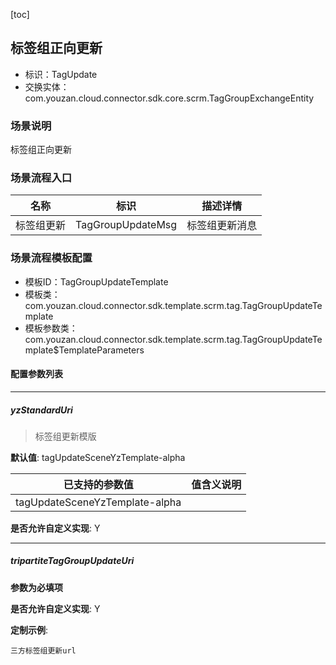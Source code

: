[toc]

## 标签组正向更新
- 标识：TagUpdate
- 交换实体：com.youzan.cloud.connector.sdk.core.scrm.TagGroupExchangeEntity
### 场景说明
标签组正向更新
### 场景流程入口

名称 | 标识 | 描述详情
---|---|---
标签组更新 | TagGroupUpdateMsg | 标签组更新消息

### 场景流程模板配置
- 模板ID：TagGroupUpdateTemplate
- 模板类：com.youzan.cloud.connector.sdk.template.scrm.tag.TagGroupUpdateTemplate
- 模板参数类：com.youzan.cloud.connector.sdk.template.scrm.tag.TagGroupUpdateTemplate$TemplateParameters

#### 配置参数列表

---
##### yzStandardUri
> 标签组更新模版

**默认值**: tagUpdateSceneYzTemplate-alpha

已支持的参数值 | 值含义说明
---|---
tagUpdateSceneYzTemplate-alpha | 

**是否允许自定义实现**: Y

---
##### tripartiteTagGroupUpdateUri
> 

**参数为必填项**


**是否允许自定义实现**: Y


**定制示例**:
```
三方标签组更新url
```


